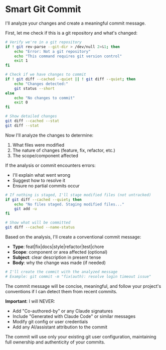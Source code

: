 # Smart Git Commit

I'll analyze your changes and create a meaningful commit message.

First, let me check if this is a git repository and what's changed:

```bash
# Verify we're in a git repository
if ! git rev-parse --git-dir > /dev/null 2>&1; then
    echo "Error: Not a git repository"
    echo "This command requires git version control"
    exit 1
fi

# Check if we have changes to commit
if ! git diff --cached --quiet || ! git diff --quiet; then
    echo "Changes detected:"
    git status --short
else
    echo "No changes to commit"
    exit 0
fi

# Show detailed changes
git diff --cached --stat
git diff --stat
```

Now I'll analyze the changes to determine:

1. What files were modified
2. The nature of changes (feature, fix, refactor, etc.)
3. The scope/component affected

If the analysis or commit encounters errors:

- I'll explain what went wrong
- Suggest how to resolve it
- Ensure no partial commits occur

```bash
# If nothing is staged, I'll stage modified files (not untracked)
if git diff --cached --quiet; then
    echo "No files staged. Staging modified files..."
    git add -u
fi

# Show what will be committed
git diff --cached --name-status
```

Based on the analysis, I'll create a conventional commit message:

- **Type**: feat|fix|docs|style|refactor|test|chore
- **Scope**: component or area affected (optional)
- **Subject**: clear description in present tense
- **Body**: why the change was made (if needed)

```bash
# I'll create the commit with the analyzed message
# Example: git commit -m "fix(auth): resolve login timeout issue"
```

The commit message will be concise, meaningful, and follow your project's conventions if I can detect them from recent commits.

**Important**: I will NEVER:

- Add "Co-authored-by" or any Claude signatures
- Include "Generated with Claude Code" or similar messages
- Modify git config or user credentials
- Add any AI/assistant attribution to the commit

The commit will use only your existing git user configuration, maintaining full ownership and authenticity of your commits.

